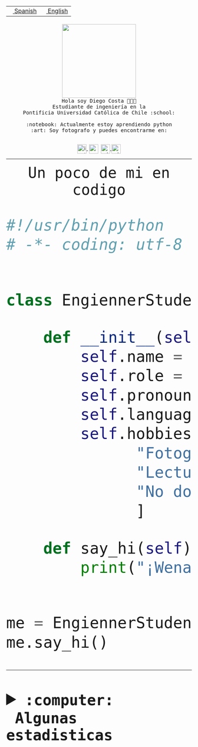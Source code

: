 <table border="0"  align="right">
 <tr><td><a href="README.md"><img src="https://upload.wikimedia.org/wikipedia/commons/thumb/8/89/Bandera_de_Espa%C3%B1a.svg/1200px-Bandera_de_Espa%C3%B1a.svg.png" height="10"> Spanish</a></td>
 <td><a href="README.en.md"><img src="https://upload.wikimedia.org/wikipedia/commons/a/a4/Flag_of_the_United_States.svg" height="10"> English</a></td></tr>
</table><br><br><br>


<p align="center">
  <img src="https://github.com/diegocostares/diegocostares/blob/main/Images/aaa2.gif?raw=true" height="200px" weight="200px">
  <br><samp>
    Hola soy Diego Costa 👨🏻‍💻<br>
    Estudiante de ingeniería en la <br>
    Pontificia Universidad Católica de Chile :school:<br>
  <br>
    :notebook: Actualmente estoy aprendiendo python <br>
    :art: Soy fotografo y puedes encontrarme en: <br>
  <br></samp>
  
</p>

<p align="center">
   <a href="https://instagram.com/diegocosta_no" target="blank">
    <img 
    align="center" src="https://cdn.jsdelivr.net/npm/simple-icons@3.0.1/icons/instagram.svg" alt="instagram" height="25px" width="25px" />
  </a>
  <a style="border: 3px solid; color: white;"href="https://t.me/diegocosta_no" target="blank">
  <img
  align="center" alt="Telegram" width="25px" src="https://icons-for-free.com/iconfiles/png/512/Telegram-1324888767380505522.png" />
</a>
<a href="https://api.whatsapp.com/send?phone=56971897835&text=Hola!" target="blank">
  <img
  align="center" alt="wtsp" width="25px" src="https://img.icons8.com/pastel-glyph/2x/whatsapp--v2.png" />
</a>
<a href="https://www.linkedin.com/in/diego-costa-786249213/" target="blank">
  <img
  align="center" alt="wtsp" width="25px" src="https://img.icons8.com/metro/452/linkedin.png" />
</a>

  </a>
</p>

---


<p align="center"><font size="25"><samp>Un poco de mi en codigo</samp></front></p>


```python
#!/usr/bin/python
# -*- coding: utf-8 -*-


class EngiennerStudent:

    def __init__(self):
        self.name = "Diego Costa"
        self.role = "Estudiante"
        self.pronouns = "he/him"
        self.language_spoken = ["es_CL", "en_US"]
        self.hobbies = [
              "Fotografia",
              "Lectura",
              "No dormir",
              ]

    def say_hi(self):
        print("¡Wena mundo!")


me = EngiennerStudent()
me.say_hi()
```
---
<details>
  <summary><b><samp>:computer: &nbsp;Algunas estadisticas</samp></b></summary>
  <br/></p>

<!--START_SECTION:waka-->
![Code Time](http://img.shields.io/badge/Code%20Time-812%20hrs%2035%20mins-blue)

**Soy nocturno 🦉** 

```text
🌞 Mañana                 9 commits           ░░░░░░░░░░░░░░░░░░░░░░░░░   00.40 % 
🌆 Día                    696 commits         ████████░░░░░░░░░░░░░░░░░   30.55 % 
🌃 Tarde                  993 commits         ███████████░░░░░░░░░░░░░░   43.59 % 
🌙 Noche                  580 commits         ██████░░░░░░░░░░░░░░░░░░░   25.46 % 
```
📅 **Soy más productivo los Martes** 

```text
Lunes                    352 commits         ████░░░░░░░░░░░░░░░░░░░░░   15.45 % 
Martes                   454 commits         █████░░░░░░░░░░░░░░░░░░░░   19.93 % 
Miércoles                305 commits         ███░░░░░░░░░░░░░░░░░░░░░░   13.39 % 
Jueves                   286 commits         ███░░░░░░░░░░░░░░░░░░░░░░   12.55 % 
Viernes                  368 commits         ████░░░░░░░░░░░░░░░░░░░░░   16.15 % 
Sábado                   204 commits         ██░░░░░░░░░░░░░░░░░░░░░░░   08.96 % 
Domingo                  309 commits         ███░░░░░░░░░░░░░░░░░░░░░░   13.56 % 
```


📊 **Esta semana me dediqué a** 

```text
🐱‍💻 Proyectos: 
2023-1-S4-Grupo2-Backend 15 hrs 4 mins       ███████████████████░░░░░░   76.66 % 
Arqui-31                 3 hrs 2 mins        ████░░░░░░░░░░░░░░░░░░░░░   15.47 % 
gpti-scrapper-main       55 mins             █░░░░░░░░░░░░░░░░░░░░░░░░   04.69 % 
proyecto-grupo-31        23 mins             █░░░░░░░░░░░░░░░░░░░░░░░░   02.03 % 
login_MP                 5 mins              ░░░░░░░░░░░░░░░░░░░░░░░░░   00.46 % 
```


 Last Updated on 20/04/2023 16:25:07 UTC
<!--END_SECTION:waka-->
  
  

<p align="center"> <img src="https://github-readme-stats.vercel.app/api?username=diegocostares&show_icons=true&theme=ayu-mirage" alt="abhisheknaiidu" /></p>
 
</details>
